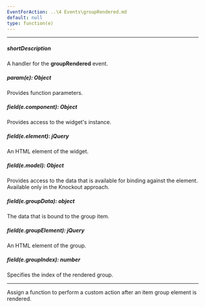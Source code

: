 ```yaml
---
EventForAction: ..\4 Events\groupRendered.md
default: null
type: function(e)
---
```

---
##### shortDescription
A handler for the **groupRendered** event.

##### param(e): Object
Provides function parameters.

##### field(e.component): Object
Provides access to the widget's instance.

##### field(e.element): jQuery
An HTML element of the widget.

##### field(e.model): Object
Provides access to the data that is available for binding against the element. Available only in the Knockout approach.

##### field(e.groupData): object
The data that is bound to the group item.

##### field(e.groupElement): jQuery
An HTML element of the group.

##### field(e.groupIndex): number
Specifies the index of the rendered group.

---
Assign a function to perform a custom action after an item group element is rendered.